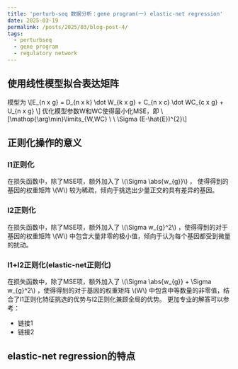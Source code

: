 ```yaml
---
title: 'perturb-seq 数据分析：gene program(一) elastic-net regression'
date: 2025-03-19
permalink: /posts/2025/03/blog-post-4/
tags:
  - perturbseq
  - gene program
  - regulatory network
---
```



## 使用线性模型拟合表达矩阵


模型为 \\[E_{n x g} = D_{n x k} \dot W_{k x g} + C_{n x c} \dot WC_{c x g} + U_{n x g} \\]
优化模型参数W和WC使得最小化MSE，即 \\[\mathop{\arg\min}\limits_{W,WC} \ \ \Sigma (E-\hat{E})^{2}\\]


## 正则化操作的意义
### l1正则化
在损失函数中，除了MSE项，额外加入了 \\(\Sigma \abs{w_{g}}\\) ， 使得得到的基因的权重矩阵 \\(W\\) 较为稀疏，倾向于挑选出少量正交的具有差异的基因。
### l2正则化
在损失函数中，除了MSE项，额外加入了 \\(\Sigma w_{g}^2\\) ，使得得到的对于基因的权重矩阵  \\(W\\) 中包含大量非零的极小值，倾向于认为每个基因都受到微量的扰动。
### l1+l2正则化(elastic-net正则化)
在损失函数中，除了MSE项，额外加入了 \\(\Sigma \abs{w_{g}} + \Sigma w_{g}^2\\) ，使得得到的对于基因的权重矩阵  \\(W\\) 中包含中等数量的非零值，结合了l1正则化特征挑选的优势与l2正则化兼顾全局的优势。
更加专业的解答可以参考：
 * 链接1
 * 链接2
## elastic-net regression的特点


